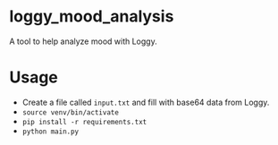# loggy_mood_analysis

A tool to help analyze mood with Loggy.

# Usage

- Create a file called `input.txt` and fill with base64 data from Loggy.
- `source venv/bin/activate`
- `pip install -r requirements.txt`
- `python main.py`
